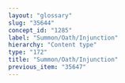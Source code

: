 ```yaml
---
layout: "glossary"
slug: "35644"
concept_id: "1285"
label: "Summon/Oath/Injunction"
hierarchy: "Content type"
type: "172"
title: "Summon/Oath/Injunction"
previous_item: "35647"
---
```

